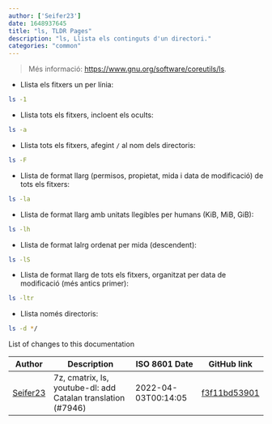 ```yaml
---
author: ['Seifer23']
date: 1648937645
title: "ls, TLDR Pages"
description: "ls, Llista els continguts d'un directori."
categories: "common"
---
```

> Més informació: <https://www.gnu.org/software/coreutils/ls>.

- Llista els fitxers un per línia:

```bash
ls -1
```

- Llista tots els fitxers, incloent els ocults:

```bash
ls -a
```

- Llista tots els fitxers, afegint `/` al nom dels directoris:

```bash
ls -F
```

- Llista de format llarg (permisos, propietat, mida i data de modificació) de tots els fitxers:

```bash
ls -la
```

- Llista de format llarg amb unitats llegibles per humans (KiB, MiB, GiB):

```bash
ls -lh
```

- Llista de format lalrg ordenat per mida (descendent):

```bash
ls -lS
```

- Llista de format llarg de tots els fitxers, organitzat per data de modificació (més antics primer):

```bash
ls -ltr
```

- Llista només directoris:

```bash
ls -d */
```
List of changes to this documentation


Author | Description | ISO 8601 Date | GitHub link
------|-----|-----|-----
[Seifer23](mailto:48915360+Seifer23@users.noreply.github.com) | 7z, cmatrix, ls, youtube-dl: add Catalan translation (#7946) | 2022-04-03T00:14:05 | [f3f11bd53901](https://github.com/tldr-pages/tldr/commit/f3f11bd5390198c2c709bcbc4913f65ad28e702d)

